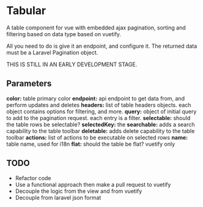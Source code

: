 # Tabular

A table component for vue with embedded ajax pagination, sorting and filtering based on data type based on vuetify.

All you need to do is give it an endpoint, and configure it. The returned data must be a Laravel Pagination object.

THIS IS STILL IN AN EARLY DEVELOPMENT STAGE.

## Parameters

**color:** table primary color
**endpoint:** api endpoint to get data from, and perform updates and deletes
**headers:** list of table headers objects. each object contains options for filtering, and more.
**query:** object of initial query to add to the pagination request. each entry is a filter.
**selectable:** should the table rows be selectable?
**selectedKey:** the
**searchable:** adds a search capability to the table toolbar
**deletable:** adds delete capability to the table toolbar
**actions:** list of actions to be executable on selected rows
**name:** table name, used for i18n
**flat:** should the table be flat? vuetify only

## TODO
- Refactor code
- Use a functional approach then make a pull request to vuetify
- Decouple the logic from the view and from vuetify
- Decouple from laravel json format
